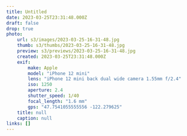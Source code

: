 ```yaml
---
title: Untitled
date: 2023-03-25T23:31:48.000Z
draft: false
drop: true
photo:
    url: s3/images/2023-03-25-16-31-48.jpg
    thumb: s3/thumbs/2023-03-25-16-31-48.jpg
    preview: s3/previews/2023-03-25-16-31-48.jpg
    created: 2023-03-25T23:31:48.000Z
    exif:
        make: Apple
        model: "iPhone 12 mini"
        lens: "iPhone 12 mini back dual wide camera 1.55mm f/2.4"
        iso: 1250
        aperture: 2.4
        shutter_speed: 1/40
        focal_length: "1.6 mm"
        gps: "47.7541055555556 -122.279625"
    title: null
    caption: null
links: []
---
```

